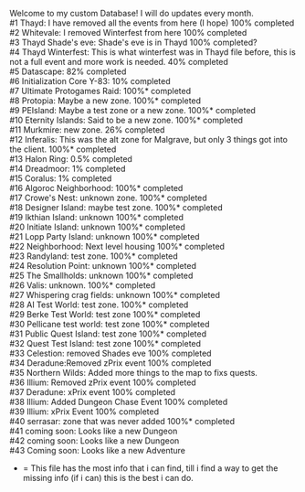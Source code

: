 Welcome to my custom Database! I will do updates every month.                                                
#1  Thayd: I have removed all the events from here (I hope) 100% completed             
#2  Whitevale: I removed Winterfest from here 100% completed                                              
#3  Thayd Shade's eve: Shade's eve is in Thayd 100% completed?                                                  
#4  Thayd Winterfest: This is what winterfest was in Thayd file before, this is not a full event and more work is needed. 40% completed                        
#5  Datascape: 82% completed                                                                             
#6  Initialization Core Y-83: 10% completed                                                              
#7  Ultimate Protogames Raid: 100%* completed                                                                  
#8  Protopia: Maybe a new zone. 100%* completed                                                              
#9  PEIsland: Maybe a test zone or a new zone. 100%* completed                                                 
#10 Eternity Islands: Said to be a new zone. 100%* completed                                                
#11 Murkmire: new zone. 26% completed                                                                        
#12 Inferalis: This was the alt zone for Malgrave, but only 3 things got into the client. 100%* completed         
#13 Halon Ring: 0.5% completed                                                               
#14 Dreadmoor: 1% completed                                                                   
#15 Coralus: 1% completed                                                                       
#16 Algoroc Neighborhood: 100%* completed                                                        
#17 Crowe's Nest: unknown zone. 100%* completed                                                        
#18 Designer Island: maybe test zone. 100%* completed                                                          
#19 Ikthian Island: unknown 100%* completed                                                               
#20 Initiate Island: unknown 100%* completed                                                                   
#21 Lopp Party Island: unknown 100%* completed                                                              
#22 Neighborhood: Next level housing  100%* completed                                                                         
#23 Randyland: test zone. 100%* completed                                                              
#24 Resolution Point: unknown 100%* completed                                                           
#25 The Smallholds: unknown 100%* completed                                                          
#26 Valis: unknown. 100%* completed                                                                 
#27 Whispering crag fields: unknown 100%* completed                                                  
#28 AI Test World: test zone. 100%* completed                                                       
#29 Berke Test World: test zone 100%* completed                                                        
#30 Pellicane test world: test zone 100%* completed                                                  
#31 Public Quest Island: test zone 100%* completed                                                     
#32 Quest Test Island: test zone 100%* completed                                                                                          
#33 Celestion: removed Shades eve 100% completed                                                                                               
#34 Deradune:Removed zPrix event 100% completed                                                
#35 Northern Wilds: Added more things to the map to fixs quests.                                                                               
#36 Illium: Removed zPrix event 100% completed                                                                                                
#37 Deradune: xPrix event 100% completed                                                                                                                
#38 Illium: Added Dungeon Chase Event 100% completed                                                                                           
#39 Illium: xPrix Event 100% completed                                                                                                                 
#40 serrasar: zone that was never added 100%* completed                                                                                        
#41 coming soon: Looks like a new Dungeon                                                       
#42 coming soon: Looks like a new Dungeon                                                       
#43 Coming soon: Looks like a new Adventure                                                     


* = This file has the most info that i can find, till i find a way to get the missing info (if i can) this is the best i can do.
